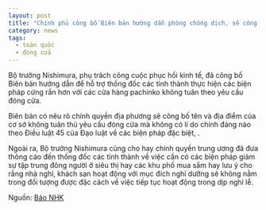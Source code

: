 ```yaml
---
layout: post
title: "Chính phủ công bố Biên bản hướng dẫn phòng chống dịch, sẽ công bố tên các cửa hàng pachinko không tuân theo yêu cầu đóng cửa"
category: news
tags: 
  - toàn quốc
  - đóng cửa
---
```

Bộ trưởng Nishimura, phụ trách công cuộc phục hồi kinh tế, đã công bố Biên bản hướng dẫn để  hỗ trợ thống đốc các tỉnh thành thực hiện các biện pháp cứng rắn hơn với các cửa hàng pachinko không tuân theo yêu cầu đóng cửa.

Biên bản có nêu rõ chính quyền địa phương sẽ công bố tên và địa điểm của cơ sở không tuân thủ yêu cầu đóng cửa mà không có lí do chính đáng nào theo Điều luật 45 của Đạo luật về các biện pháp đặc biệt,  .

Ngoài ra,  Bộ trưởng Nishimura cũng cho hay chính quyền trung ương đã đưa thông cáo đến thống đốc các tỉnh thành về việc cần có các biện pháp giảm sự tập trung đông người ở siêu thị hay các khu phố mua sắm hay lưu ý cho rằng nhà nghỉ, khách sạn hoạt động với mục đích nghỉ dưỡng sẽ không nằm trong đối tượng được đặc cách về việc tiếp tục hoạt động trong dịp nghỉ lễ.

Nguồn: [Báo NHK](https://www3.nhk.or.jp/news/html/20200423/k10012402421000.html?utm_int=news-politics_contents_list-items_001)

